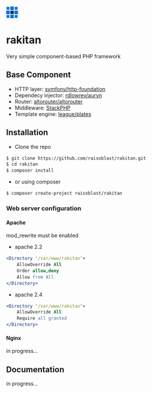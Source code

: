 ![rakitan](public/asset/img/rakitan.png)
# rakitan
Very simple component-based PHP framework

## Base Component
 - HTTP layer:  [symfony/http-foundation](https://packagist.org/packages/symfony/http-foundation)
 - Dependecy injector: [rdlowrey/auryn](https://packagist.org/packages/rdlowrey/auryn)
 - Router: [altorouter/altorouter](https://packagist.org/packages/altorouter/altorouter)
 - Middleware: [StackPHP](http://stackphp.com/)
 - Template engine: [league/plates](https://packagist.org/packages/league/plates)

## Installation
 - Clone the repo
```bash
$ git clone https://github.com/raisoblast/rakitan.git
$ cd rakitan
$ composer install
```

 - or using composer
```bash
$ composer create-project raisoblast/rakitan
```

### Web server configuration
#### Apache
mod_rewrite must be enabled
 - apache 2.2
```apache
<Directory "/var/www/rakitan">
    AllowOverride All
    Order allow,deny
    Allow from All
</Directory>
```

 - apache 2.4
```apache
<Directory "/var/www/rakitan">
    AllowOverride All
    Require all granted
</Directory>
```

#### Nginx
in progress...

## Documentation
in progress...
